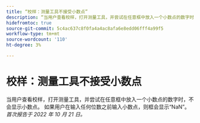 ```yaml
---
title: “校样：测量工具不接受小数点”
description: “当用户查看校样，打开测量工具，并尝试在任意框中放入一个小数点的数字时，不会显示小数点。 如果用户在输入任何数字之前输入小数点，则该框将显示NaN。”
hidefromtoc: true
source-git-commit: 5c4ac637c8f0fa4a4ac8afa6e8edd06fff4a99f5
workflow-type: tm+mt
source-wordcount: '110'
ht-degree: 3%

---
```



# 校样：测量工具不接受小数点

<!--This article is on the WF and WFP TOC-->

当用户查看校样，打开测量工具，并尝试在任意框中放入一个小数点的数字时，不会显示小数点。 如果用户在输入任何位数之前输入小数点，则框会显示“NaN”。
_首次报告于 2022 年 10 月 21 日。_


